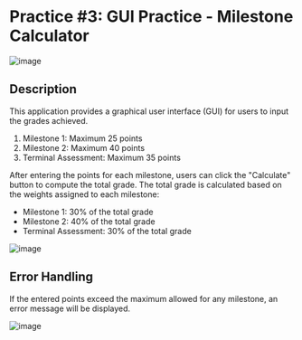 # Practice #3: GUI Practice - Milestone Calculator

![image](https://github.com/eliakimset/FirstJavaFXProject/assets/153243302/d7fae683-31d2-4b56-bcb8-5a7d312f23e4)

## Description

This application provides a graphical user interface (GUI) for users to input the grades achieved.

1. Milestone 1: Maximum 25 points
2. Milestone 2: Maximum 40 points
3. Terminal Assessment: Maximum 35 points

After entering the points for each milestone, users can click the "Calculate" button to compute the total grade. The total grade is calculated based on the weights assigned to each milestone:

- Milestone 1: 30% of the total grade
- Milestone 2: 40% of the total grade
- Terminal Assessment: 30% of the total grade

![image](https://github.com/eliakimset/FirstJavaFXProject/assets/153243302/5810b8ce-c231-436c-91f2-4bea1943aae5)


## Error Handling

If the entered points exceed the maximum allowed for any milestone, an error message will be displayed.

![image](https://github.com/eliakimset/FirstJavaFXProject/assets/153243302/8976f534-3105-4a13-8e55-5c181f00923a)
